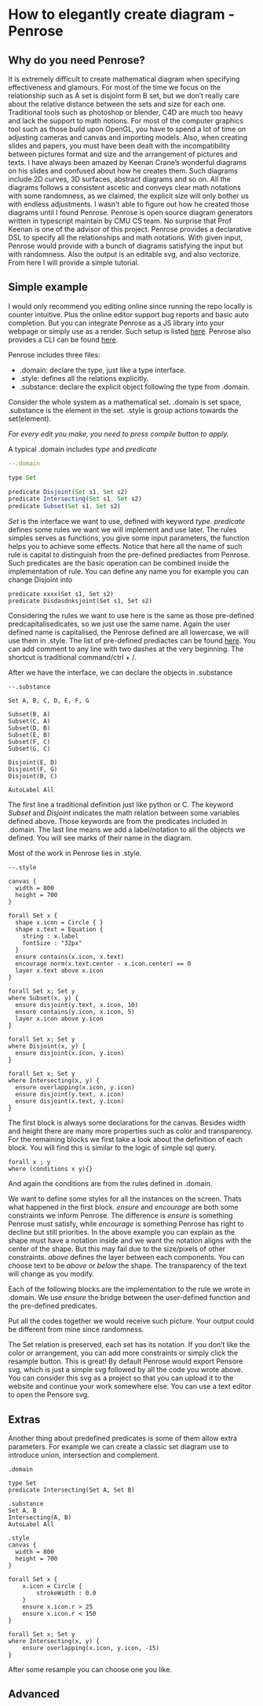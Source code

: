 # How to elegantly create diagram - Penrose

## Why do you need Penrose?

It is extremely difficult to create mathematical diagram when specifying effectiveness and glamours. For most of the time we focus on the relationship such as A set is disjoint form B set, but we don’t really care about the relative distance between the sets and size for each one. Traditional tools such as photoshop or blender, C4D are much too heavy and lack the support to math notions. For most of the computer graphics tool such as those build upon OpenGL, you have to spend a lot of time on adjusting cameras and canvas and importing models. Also, when creating slides and papers, you must have been dealt with the incompatibility between pictures format and size and the arrangement of pictures and texts. I have always been amazed by Keenan Crane’s wonderful diagrams on his slides and confused about how he creates them. Such diagrams include 2D curves, 3D surfaces, abstract diagrams and so on. All the diagrams follows a consistent ascetic and conveys clear math notations with some randomness, as we claimed, the explicit size will only bother us with endless adjustments. I wasn't able to figure out how he created those diagrams until I found Penrose. Penrose is open source diagram generators written in typescript maintain by CMU CS team. No surprise that Prof Keenan is one of the advisor of this project. Penrose provides a declarative DSL to specify all the relationships and math notations. With given input, Penrose would provide with a bunch of diagrams satisfying the input but with randomness. Also the output is an editable svg, and also vectorize. From here I will provide a simple tutorial.

## Simple example

I would only recommend you editing online since running the repo locally is counter intuitive. Plus the online editor support bug reports and basic auto completion. But you can integrate Penrose as a JS library into your webpage or simply use as a render. Such setup is listed [here](https://penrose.cs.cmu.edu/docs/ref/vanilla-js). Penrose also provides a CLI can be found [here](https://penrose.cs.cmu.edu/docs/ref/using#command-line-interface-roger).

Penrose includes three files:

- .domain: declare the type, just like a type interface.
- .style: defines all the relations explicitly.
- .substance: declare the explicit object following the type from .domain.

Consider the whole system as a mathematical set. .domain is set space, .substance is the element in the set.  .style is group actions towards the set(element).

*For every edit you make, you need to press compile button to apply.*

A typical .domain includes *type* and *predicate*

```js
--.domain

type Set

predicate Disjoint(Set s1, Set s2)
predicate Intersecting(Set s1, Set s2)
predicate Subset(Set s1, Set s2)
```

*Set* is the interface we want to use, defined with keyword *type*. *predicate* defines some rules we want we will implement  and use later. The rules simples serves as functions, you give some input parameters, the function helps you to achieve some effects. Notice that here all the name of such rule is capital to distinguish from the pre-defined prediactes from Penrose. Such predicates are the basic operation can be combined inside the implementation  of rule. You can define any name you for example you can change Disjoint into

```
predicate xxxx(Set s1, Set s2) 
predicate Disdasdnksjoint(Set s1, Set s2)
```

Considering the rules we want to use here is the same as those pre-defined predcapitalisedicates, so we just use the same name. Again the user defined name is capitalised, the Penrose defined are all lowercase, we will use them in .style. The list of pre-defined prediactes can be found [here](https://penrose.cs.cmu.edu/docs/ref/style/functions#constraint-functions). You can add comment to any line with two dashes at the very beginning. The shortcut is traditional command/ctrl + /.

After we have the interface, we can declare the objects in .substance

```
--.substance

Set A, B, C, D, E, F, G

Subset(B, A)
Subset(C, A)
Subset(D, B)
Subset(E, B)
Subset(F, C)
Subset(G, C)

Disjoint(E, D)
Disjoint(F, G)
Disjoint(B, C)

AutoLabel All
```

The first line a traditional definition just like python or C. The keyword *Subset* and *Disjoint* indicates the math relation between some variables defined above. Those keywords are from the predicates included in .domain. The last line means we add a label/notation to all the objects we defined. You will see marks of their name in the diagram.

Most of the work in Penrose lies in .style.

```
--.style

canvas {
  width = 800
  height = 700
}

forall Set x {
  shape x.icon = Circle { }
  shape x.text = Equation {
    string : x.label
    fontSize : "32px"
  }
  ensure contains(x.icon, x.text)
  encourage norm(x.text.center - x.icon.center) == 0
  layer x.text above x.icon
}

forall Set x; Set y
where Subset(x, y) {
  ensure disjoint(y.text, x.icon, 10)
  ensure contains(y.icon, x.icon, 5)
  layer x.icon above y.icon
}

forall Set x; Set y
where Disjoint(x, y) {
  ensure disjoint(x.icon, y.icon)
}

forall Set x; Set y
where Intersecting(x, y) {
  ensure overlapping(x.icon, y.icon)
  ensure disjoint(y.text, x.icon)
  ensure disjoint(x.text, y.icon)
}
```

The first block is always some declarations for the canvas. Besides width and height there are many more properties such as color and transparency. For the remaining blocks we first take a look about the definition of each block. You will find this is similar to the logic of simple sql query.

```
forall x ; y 
where (conditions x y){}
```

And again the conditions are from the rules defined in .domain.

We want to define some styles for all the instances on the screen. Thats what happened in the first block. *ensure* and *encourage* are both some constraints we inform Penrose. The difference is *ensure* is something Penrose must satisfy, while *encourage* is something Penrose has right to decline but still priorities. In the above example you can explain as the shape must have a notation inside and we want the notation aligns with the center of the shape. But this may fail due to the size/pixels of other constraints. *above* defines the layer between each components. You can choose text to be *above* or *below* the shape. The transparency of the text will change as you modify.

Each of the following blocks are the implementation to the rule we wrote in .domain. We use *ensure* the bridge between the user-defined function and the pre-defined predicates.

Put all the codes together we would receive such picture. Your output could be different from mine since randomness.



The Set relation is preserved, each set has its notation. If you don’t like the color or arrangement, you can add more constraints or simply click the resample button.  This is great! By default Penrose would export Pensore svg, which is just a simple svg followed by all the code you wrote above. You can consider this svg as a project so that you can upload it to the website and continue your work somewhere else. You can use a text editor to open the Pensore svg.

## Extras

Another thing about predefined predicates is some of them allow extra parameters. For example we can create a classic set diagram use to introduce union, intersection and complement.

```
.domain

type Set
predicate Intersecting(Set A, Set B)

.substance
Set A, B
Intersecting(A, B)
AutoLabel All

.style
canvas {
  width = 800
  height = 700
}

forall Set x {
    x.icon = Circle {
        strokeWidth : 0.0
    }
    ensure x.icon.r > 25
    ensure x.icon.r < 150
}

forall Set x; Set y
where Intersecting(x, y) {
    ensure overlapping(x.icon, y.icon, -15)
}
```

After some resample you can choose one you like.



## Advanced
